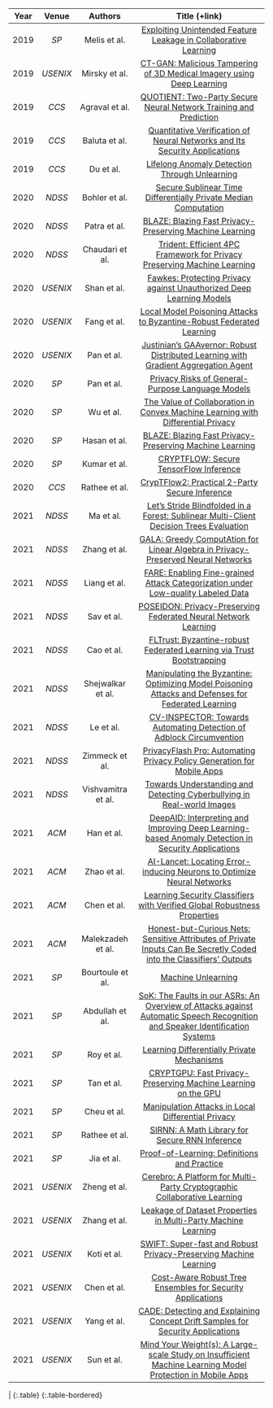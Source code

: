 |  Year  | Venue | Authors | Title (+link) |
|:--:|:--:|:----------:|:-------------------:|
| 2019 | _SP_ | Melis et al. | [Exploiting Unintended Feature Leakage in Collaborative Learning](https://ieeexplore.ieee.org/stamp/stamp.jsp?arnumber=8835269) |
| 2019 | _USENIX_ | Mirsky et al. | [CT-GAN: Malicious Tampering of 3D Medical Imagery using Deep Learning](https://www.usenix.org/system/files/sec19-mirsky_0.pdf) |
| 2019 | _CCS_ | Agraval et al. | [QUOTIENT: Two-Party Secure Neural Network Training and Prediction](https://dl.acm.org/doi/pdf/10.1145/3319535.3339819) |
| 2019 | _CCS_ | Baluta et al. | [Quantitative Verification of Neural Networks and Its Security Applications](https://dl.acm.org/doi/pdf/10.1145/3319535.3354245) |
| 2019 | _CCS_ | Du et al. | [Lifelong Anomaly Detection Through Unlearning](https://dl.acm.org/doi/pdf/10.1145/3319535.3363226) |
| 2020 | _NDSS_ | Bohler et al. | [Secure Sublinear Time Differentially Private Median Computation](https://www.ndss-symposium.org/wp-content/uploads/2020/02/24150-paper.pdf) |
| 2020 | _NDSS_ | Patra et al. | [BLAZE: Blazing Fast Privacy-Preserving Machine Learning](https://www.ndss-symposium.org/wp-content/uploads/2020/02/24202-paper.pdf) |
| 2020 | _NDSS_ | Chaudari et al. | [Trident: Efficient 4PC Framework for Privacy Preserving Machine Learning](https://www.ndss-symposium.org/wp-content/uploads/2020/02/23005-paper.pdf) |
| 2020 | _USENIX_ | Shan et al. | [Fawkes: Protecting Privacy against Unauthorized Deep Learning Models](https://www.usenix.org/system/files/sec20-shan.pdf) |
| 2020 | _USENIX_ | Fang et al. | [Local Model Poisoning Attacks to Byzantine-Robust Federated Learning](https://www.usenix.org/system/files/sec20-fang.pdf) |
| 2020 | _USENIX_ | Pan et al. | [Justinian’s GAAvernor: Robust Distributed Learning with Gradient Aggregation Agent](https://www.usenix.org/system/files/sec20-pan.pdf) |
| 2020 | _SP_ | Pan et al. | [Privacy Risks of General-Purpose Language Models](https://ieeexplore.ieee.org/stamp/stamp.jsp?arnumber=9152761) |
| 2020 | _SP_ | Wu et al. | [The Value of Collaboration in Convex Machine Learning with Differential Privacy](https://ieeexplore.ieee.org/stamp/stamp.jsp?arnumber=9152691) |
| 2020 | _SP_ | Hasan et al. | [BLAZE: Blazing Fast Privacy-Preserving Machine Learning](https://ieeexplore.ieee.org/stamp/stamp.jsp?arnumber=9152778) |
| 2020 | _SP_ | Kumar et al. | [CRYPTFLOW: Secure TensorFlow Inference](https://ieeexplore.ieee.org/stamp/stamp.jsp?arnumber=9152660) |
| 2020 | _CCS_ | Rathee et al. | [CrypTFlow2: Practical 2-Party Secure Inference](https://dl.acm.org/doi/pdf/10.1145/3372297.3417274) |
| 2021 | _NDSS_ | Ma et al. | [Let’s Stride Blindfolded in a Forest: Sublinear Multi-Client Decision Trees Evaluation](https://www.ndss-symposium.org/wp-content/uploads/ndss2021_5C-1_23166_paper.pdf) |
| 2021 | _NDSS_ | Zhang et al. | [GALA: Greedy ComputAtion for Linear Algebra in Privacy-Preserved Neural Networks](https://www.ndss-symposium.org/wp-content/uploads/ndss2021_5C-3_24351_paper.pdf) |
| 2021 | _NDSS_ | Liang et al. | [FARE: Enabling Fine-grained Attack Categorization under Low-quality Labeled Data](https://www.ndss-symposium.org/wp-content/uploads/ndss2021_5C-4_24403_paper.pdf) |
| 2021 | _NDSS_ | Sav et al. | [POSEIDON: Privacy-Preserving Federated Neural Network Learning](https://www.ndss-symposium.org/wp-content/uploads/ndss2021_6C-1_24119_paper.pdf) |
| 2021 | _NDSS_ | Cao et al. | [FLTrust: Byzantine-robust Federated Learning via Trust Bootstrapping](https://www.ndss-symposium.org/wp-content/uploads/ndss2021_6C-2_24434_paper.pdf) |
| 2021 | _NDSS_ | Shejwalkar et al. | [Manipulating the Byzantine: Optimizing Model Poisoning Attacks and Defenses for Federated Learning](https://www.ndss-symposium.org/wp-content/uploads/ndss2021_6C-3_24498_paper.pdf) |
| 2021 | _NDSS_ | Le et al. | [CV-INSPECTOR: Towards Automating Detection of Adblock Circumvention](https://www.ndss-symposium.org/wp-content/uploads/ndss2021_7C-1_24055_paper.pdf) |
| 2021 | _NDSS_ | Zimmeck et al. | [PrivacyFlash Pro: Automating Privacy Policy Generation for Mobile Apps](https://www.ndss-symposium.org/wp-content/uploads/ndss2021_7C-3_24100_paper.pdf) |
| 2021 | _NDSS_ | Vishvamitra et al. | [Towards Understanding and Detecting Cyberbullying in Real-world Images](https://www.ndss-symposium.org/wp-content/uploads/ndss2021_7C-4_24260_paper.pdf) |
| 2021 | _ACM_ | Han et al. | [DeepAID: Interpreting and Improving Deep Learning-based Anomaly Detection in Security Applications](https://dl.acm.org/doi/pdf/10.1145/3460120.3484589) |
| 2021 | _ACM_ | Zhao et al. | [AI-Lancet: Locating Error-inducing Neurons to Optimize Neural Networks](https://dl.acm.org/doi/pdf/10.1145/3460120.3484818) |
| 2021 | _ACM_ | Chen et al. | [Learning Security Classifiers with Verified Global Robustness Properties](https://dl.acm.org/doi/pdf/10.1145/3460120.3484776) |
| 2021 | _ACM_ | Malekzadeh et al. | [Honest-but-Curious Nets: Sensitive Attributes of Private Inputs Can Be Secretly Coded into the Classifiers’ Outputs](https://dl.acm.org/doi/pdf/10.1145/3460120.3484533) |
| 2021 | _SP_ | Bourtoule et al. | [Machine Unlearning](https://ieeexplore.ieee.org/stamp/stamp.jsp?arnumber=9519428) |
| 2021 | _SP_ | Abdullah et al. | [SoK: The Faults in our ASRs: An Overview of Attacks against Automatic Speech Recognition and Speaker Identification Systems](https://ieeexplore.ieee.org/stamp/stamp.jsp?arnumber=9519395) |
| 2021 | _SP_ | Roy et al. | [Learning Differentially Private Mechanisms](https://ieeexplore.ieee.org/stamp/stamp.jsp?arnumber=9519410) |
| 2021 | _SP_ | Tan et al. | [CRYPTGPU: Fast Privacy-Preserving Machine Learning on the GPU](https://ieeexplore.ieee.org/stamp/stamp.jsp?arnumber=9519386) |
| 2021 | _SP_ | Cheu et al. | [Manipulation Attacks in Local Differential Privacy](https://ieeexplore.ieee.org/stamp/stamp.jsp?arnumber=9519418) |
| 2021 | _SP_ | Rathee et al. | [SIRNN: A Math Library for Secure RNN Inference](https://ieeexplore.ieee.org/stamp/stamp.jsp?arnumber=9519413) |
| 2021 | _SP_ | Jia et al. | [Proof-of-Learning: Definitions and Practice](https://ieeexplore.ieee.org/stamp/stamp.jsp?arnumber=9519402) |
| 2021 | _USENIX_ | Zheng et al. | [Cerebro: A Platform for Multi-Party Cryptographic Collaborative Learning](https://www.usenix.org/system/files/sec21-zheng.pdf) |
| 2021 | _USENIX_ | Zhang et al. | [Leakage of Dataset Properties in Multi-Party Machine Learning](https://www.usenix.org/system/files/sec21-zhang-wanrong.pdf) |
| 2021 | _USENIX_ | Koti et al. | [SWIFT: Super-fast and Robust Privacy-Preserving Machine Learning](https://www.usenix.org/system/files/sec21-koti.pdf) |
| 2021 | _USENIX_ | Chen et al. | [Cost-Aware Robust Tree Ensembles for Security Applications](https://www.usenix.org/system/files/sec21-chen-yizheng.pdf) |
| 2021 | _USENIX_ | Yang et al. | [CADE: Detecting and Explaining Concept Drift Samples for Security Applications](https://www.usenix.org/system/files/sec21-yang-limin.pdf) |
| 2021 | _USENIX_ | Sun et al. | [Mind Your Weight(s): A Large-scale Study on Insufficient Machine Learning Model Protection in Mobile Apps](https://www.usenix.org/system/files/sec21-sun-zhichuang.pdf) |
| 
{:.table}
{:.table-bordered}